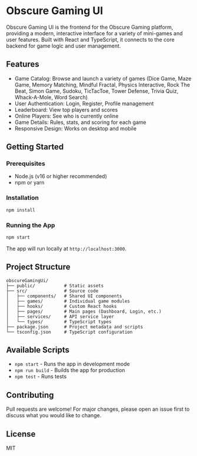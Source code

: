 # Obscure Gaming UI

Obscure Gaming UI is the frontend for the Obscure Gaming platform, providing a modern, interactive interface for a variety of mini-games and user features. Built with React and TypeScript, it connects to the core backend for game logic and user management.

## Features
- Game Catalog: Browse and launch a variety of games (Dice Game, Maze Game, Memory Matching, Mindful Fractal, Physics Interactive, Rock The Beat, Simon Game, Sudoku, TicTacToe, Tower Defense, Trivia Quiz, Whack-A-Mole, Word Search)
- User Authentication: Login, Register, Profile management
- Leaderboard: View top players and scores
- Online Players: See who is currently online
- Game Details: Rules, stats, and scoring for each game
- Responsive Design: Works on desktop and mobile

## Getting Started

### Prerequisites
- Node.js (v16 or higher recommended)
- npm or yarn

### Installation
```bash
npm install
```

### Running the App
```bash
npm start
```
The app will run locally at `http://localhost:3000`.

## Project Structure
```
obscureGamingUi/
├── public/           # Static assets
├── src/              # Source code
│   ├── components/   # Shared UI components
│   ├── games/        # Individual game modules
│   ├── hooks/        # Custom React hooks
│   ├── pages/        # Main pages (Dashboard, Login, etc.)
│   ├── services/     # API service layer
│   └── types/        # TypeScript types
├── package.json      # Project metadata and scripts
└── tsconfig.json     # TypeScript configuration
```

## Available Scripts
- `npm start` - Runs the app in development mode
- `npm run build` - Builds the app for production
- `npm test` - Runs tests

## Contributing
Pull requests are welcome! For major changes, please open an issue first to discuss what you would like to change.

## License
MIT
